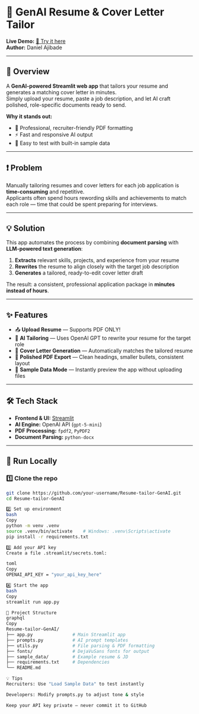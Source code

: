 # 🎯 GenAI Resume & Cover Letter Tailor

**Live Demo:** [🚀 Try it here](https://resume-tailor-genai-6qwsa4ykamrwzm3fo9zxef.streamlit.app/)  
**Author:** Daniel Ajibade  

---

## 📄 Overview  
A **GenAI-powered Streamlit web app** that tailors your resume and generates a matching cover letter in minutes.  
Simply upload your resume, paste a job description, and let AI craft polished, role-specific documents ready to send.  

**Why it stands out:**  
- 📑 Professional, recruiter-friendly PDF formatting  
- ⚡ Fast and responsive AI output  
- 🎯 Easy to test with built-in sample data  

---

## ❗ Problem  
Manually tailoring resumes and cover letters for each job application is **time-consuming** and repetitive.  
Applicants often spend hours rewording skills and achievements to match each role — time that could be spent preparing for interviews.  

---

## 💡 Solution  
This app automates the process by combining **document parsing** with **LLM-powered text generation**:  

1. **Extracts** relevant skills, projects, and experience from your resume  
2. **Rewrites** the resume to align closely with the target job description  
3. **Generates** a tailored, ready-to-edit cover letter draft  

The result: a consistent, professional application package in **minutes instead of hours**.  

---

## ✨ Features
- 📤 **Upload Resume** — Supports PDF ONLY!  
- 🤖 **AI Tailoring** — Uses OpenAI GPT to rewrite your resume for the target role  
- 📝 **Cover Letter Generation** — Automatically matches the tailored resume  
- 📑 **Polished PDF Export** — Clean headings, smaller bullets, consistent layout  
- 🎯 **Sample Data Mode** — Instantly preview the app without uploading files  

---

## 🛠️ Tech Stack
- **Frontend & UI:** [Streamlit](https://streamlit.io/)  
- **AI Engine:** OpenAI API (`gpt-5-mini`)  
- **PDF Processing:** `fpdf2`, `PyPDF2`  
- **Document Parsing:** `python-docx`  

---

## 🚀 Run Locally

### 1️⃣ Clone the repo
```bash
git clone https://github.com/your-username/Resume-tailor-GenAI.git
cd Resume-tailor-GenAI

2️⃣ Set up environment
bash
Copy
python -m venv .venv
source .venv/bin/activate    # Windows: .venv\Scripts\activate
pip install -r requirements.txt

3️⃣ Add your API key
Create a file .streamlit/secrets.toml:

toml
Copy
OPENAI_API_KEY = "your_api_key_here"

4️⃣ Start the app
bash
Copy
streamlit run app.py

📂 Project Structure
graphql
Copy
Resume-tailor-GenAI/
├── app.py               # Main Streamlit app
├── prompts.py           # AI prompt templates
├── utils.py             # File parsing & PDF formatting
├── fonts/               # DejaVuSans fonts for output
├── sample_data/         # Example resume & JD
├── requirements.txt     # Dependencies
└── README.md

💡 Tips
Recruiters: Use "Load Sample Data" to test instantly

Developers: Modify prompts.py to adjust tone & style

Keep your API key private — never commit it to GitHub
